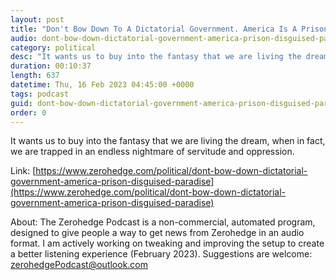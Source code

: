 ```yaml
---
layout: post
title: "Don't Bow Down To A Dictatorial Government. America Is A Prison Disguised As Paradise"
audio: dont-bow-down-dictatorial-government-america-prison-disguised-paradise-0
category: political
desc: "It wants us to buy into the fantasy that we are living the dream, when in fact, we are trapped in an endless nightmare of servitude and oppression."
duration: 00:10:37
length: 637
datetime: Thu, 16 Feb 2023 04:45:00 +0000
tags: podcast
guid: dont-bow-down-dictatorial-government-america-prison-disguised-paradise-0
order: 0
---
```

It wants us to buy into the fantasy that we are living the dream, when in fact, we are trapped in an endless nightmare of servitude and oppression.

Link: [https://www.zerohedge.com/political/dont-bow-down-dictatorial-government-america-prison-disguised-paradise](https://www.zerohedge.com/political/dont-bow-down-dictatorial-government-america-prison-disguised-paradise)

About: The Zerohedge Podcast is a non-commercial, automated program, designed to give people a way to get news from Zerohedge in an audio format.  I am actively working on tweaking and improving the setup to create a better listening experience (February 2023).  Suggestions are welcome: [zerohedgePodcast@outlook.com](mailto:zerohedgePodcast@outlook.com)
